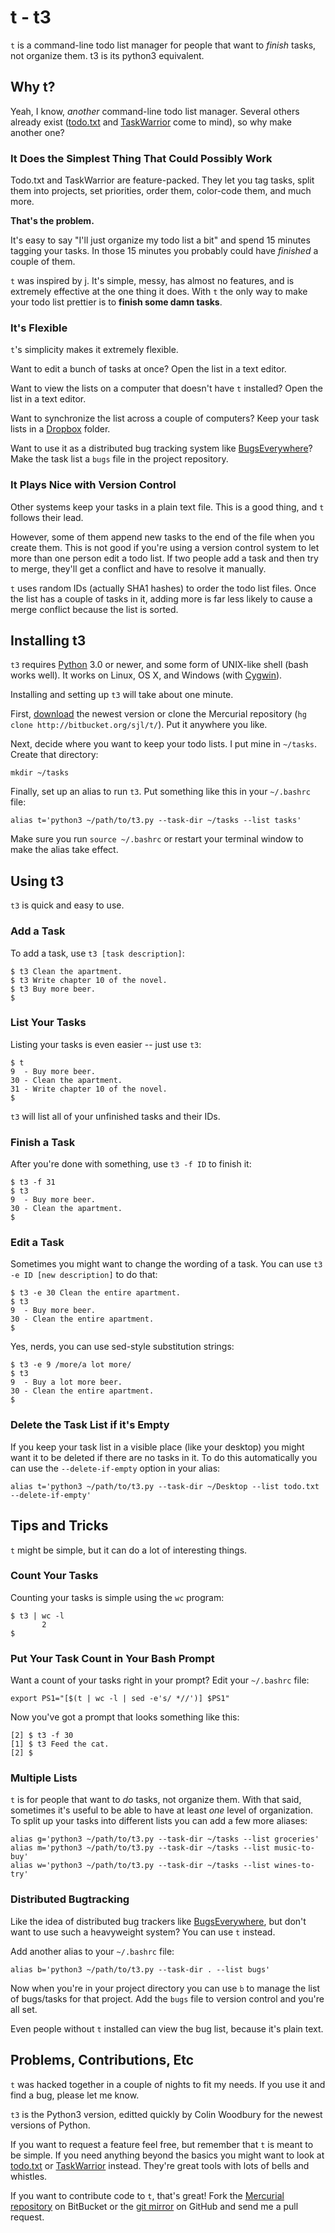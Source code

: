 t - t3
=======

`t` is a command-line todo list manager for people that want to *finish* tasks,
not organize them. t3 is its python3 equivalent.


Why t?
------

Yeah, I know, *another* command-line todo list manager.  Several others already
exist ([todo.txt][] and [TaskWarrior][] come to mind), so why make another one?

[todo.txt]: http://ginatrapani.github.com/todo.txt-cli/
[TaskWarrior]: http://taskwarrior.org/projects/show/taskwarrior/

### It Does the Simplest Thing That Could Possibly Work

Todo.txt and TaskWarrior are feature-packed.  They let you tag tasks, split
them into projects, set priorities, order them, color-code them, and much more.

**That's the problem.**

It's easy to say "I'll just organize my todo list a bit" and spend 15 minutes
tagging your tasks.  In those 15 minutes you probably could have *finished*
a couple of them.

`t` was inspired by [j][].  It's simple, messy, has almost no features, and is
extremely effective at the one thing it does.  With `t` the only way to make
your todo list prettier is to **finish some damn tasks**.

[j]: http://github.com/rupa/j2/

### It's Flexible

`t`'s simplicity makes it extremely flexible.

Want to edit a bunch of tasks at once?  Open the list in a text editor.

Want to view the lists on a computer that doesn't have `t` installed?  Open the
list in a text editor.

Want to synchronize the list across a couple of computers?  Keep your task
lists in a [Dropbox][] folder.

Want to use it as a distributed bug tracking system like [BugsEverywhere][]?
Make the task list a `bugs` file in the project repository.

[Dropbox]: https://www.getdropbox.com/
[BugsEverywhere]: http://bugseverywhere.org/

### It Plays Nice with Version Control

Other systems keep your tasks in a plain text file.  This is a good thing, and
`t` follows their lead.

However, some of them append new tasks to the end of the file when you create
them.  This is not good if you're using a version control system to let more
than one person edit a todo list.  If two people add a task and then try to
merge, they'll get a conflict and have to resolve it manually.

`t` uses random IDs (actually SHA1 hashes) to order the todo list files.  Once
the list has a couple of tasks in it, adding more is far less likely to cause
a merge conflict because the list is sorted.


Installing t3
------------

`t3` requires [Python][] 3.0 or newer, and some form of UNIX-like shell (bash
works well).  It works on Linux, OS X, and Windows (with [Cygwin][]).

[Python]: http://python.org/
[Cygwin]: http://www.cygwin.com/

Installing and setting up `t3` will take about one minute.

First, [download][] the newest version or clone the Mercurial repository
(`hg clone http://bitbucket.org/sjl/t/`).  Put it anywhere you like.

[download]: http://bitbucket.org/sjl/t/get/tip.zip

Next, decide where you want to keep your todo lists.  I put mine in `~/tasks`.
Create that directory:

    mkdir ~/tasks

Finally, set up an alias to run `t3`.  Put something like this in your
`~/.bashrc` file:

    alias t='python3 ~/path/to/t3.py --task-dir ~/tasks --list tasks'

Make sure you run `source ~/.bashrc` or restart your terminal window to make
the alias take effect.

Using t3
-------

`t3` is quick and easy to use.

### Add a Task

To add a task, use `t3 [task description]`:

    $ t3 Clean the apartment.
    $ t3 Write chapter 10 of the novel.
    $ t3 Buy more beer.
    $

### List Your Tasks

Listing your tasks is even easier -- just use `t3`:

    $ t
    9  - Buy more beer.
    30 - Clean the apartment.
    31 - Write chapter 10 of the novel.
    $

`t3` will list all of your unfinished tasks and their IDs.

### Finish a Task

After you're done with something, use `t3 -f ID` to finish it:

    $ t3 -f 31
    $ t3
    9  - Buy more beer.
    30 - Clean the apartment.
    $

### Edit a Task

Sometimes you might want to change the wording of a task.  You can use
`t3 -e ID [new description]` to do that:

    $ t3 -e 30 Clean the entire apartment.
    $ t3
    9  - Buy more beer.
    30 - Clean the entire apartment.
    $

Yes, nerds, you can use sed-style substitution strings:

    $ t3 -e 9 /more/a lot more/
    $ t3
    9  - Buy a lot more beer.
    30 - Clean the entire apartment.
    $

### Delete the Task List if it's Empty

If you keep your task list in a visible place (like your desktop) you might
want it to be deleted if there are no tasks in it.  To do this automatically
you can use the `--delete-if-empty` option in your alias:

    alias t='python3 ~/path/to/t3.py --task-dir ~/Desktop --list todo.txt --delete-if-empty'

Tips and Tricks
---------------

`t` might be simple, but it can do a lot of interesting things.

### Count Your Tasks

Counting your tasks is simple using the `wc` program:

    $ t3 | wc -l
           2
    $

### Put Your Task Count in Your Bash Prompt

Want a count of your tasks right in your prompt?  Edit your `~/.bashrc` file:

    export PS1="[$(t | wc -l | sed -e's/ *//')] $PS1"

Now you've got a prompt that looks something like this:

    [2] $ t3 -f 30
    [1] $ t3 Feed the cat.
    [2] $

### Multiple Lists

`t` is for people that want to *do* tasks, not organize them.  With that said,
sometimes it's useful to be able to have at least *one* level of organization.
To split up your tasks into different lists you can add a few more aliases:

    alias g='python3 ~/path/to/t3.py --task-dir ~/tasks --list groceries'
    alias m='python3 ~/path/to/t3.py --task-dir ~/tasks --list music-to-buy'
    alias w='python3 ~/path/to/t3.py --task-dir ~/tasks --list wines-to-try'

### Distributed Bugtracking

Like the idea of distributed bug trackers like [BugsEverywhere][], but don't
want to use such a heavyweight system?  You can use `t` instead.

Add another alias to your `~/.bashrc` file:

    alias b='python3 ~/path/to/t3.py --task-dir . --list bugs'

Now when you're in your project directory you can use `b` to manage the list of
bugs/tasks for that project.  Add the `bugs` file to version control and you're
all set.

Even people without `t` installed can view the bug list, because it's plain text.


Problems, Contributions, Etc
----------------------------

`t` was hacked together in a couple of nights to fit my needs.  If you use it
and find a bug, please let me know.

`t3` is the Python3 version, editted quickly by Colin Woodbury for the newest
versions of Python.

If you want to request a feature feel free, but remember that `t` is meant to
be simple.  If you need anything beyond the basics you might want to look at
[todo.txt][] or [TaskWarrior][] instead.  They're great tools with lots of
bells and whistles.

If you want to contribute code to `t`, that's great!  Fork the
[Mercurial repository][] on BitBucket or the [git mirror][] on GitHub and send me
a pull request.

[Mercurial repository]: http://bitbucket.org/sjl/t/
[git mirror]: http://github.com/sjl/t/
